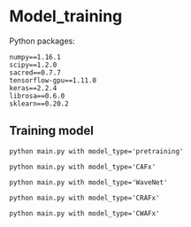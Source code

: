 # Model_training

Python packages:

```
numpy==1.16.1
scipy==1.2.0
sacred==0.7.7
tensorflow-gpu==1.11.0
keras==2.2.4
librosa==0.6.0
sklearn==0.20.2
```

## Training model

`python main.py with model_type='pretraining'` 

`python main.py with model_type='CAFx'` 

`python main.py with model_type='WaveNet'` 

`python main.py with model_type='CRAFx'` 

`python main.py with model_type='CWAFx'` 
